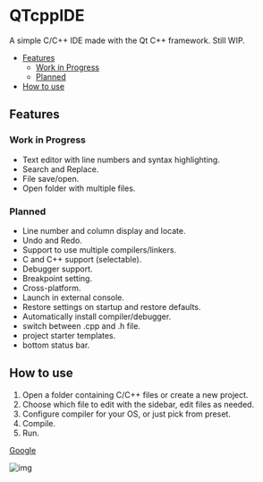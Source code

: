 # QTcppIDE
A simple C/C++ IDE made with the Qt C++ framework.
Still WIP.

<!-- TOC -->
- [Features](#features)
    - [Work in Progress](#work-in-progress)
    - [Planned](#planned)
- [How to use](#how-to-use)
<!-- /TOC -->

## Features

### Work in Progress
- Text editor with line numbers and syntax highlighting.
- Search and Replace.
- File save/open.
- Open folder with multiple files.

### Planned
- Line number and column display and locate.
- Undo and Redo.
- Support to use multiple compilers/linkers.
- C and C++ support (selectable).
- Debugger support.
- Breakpoint setting.
- Cross-platform.
- Launch in external console.
- Restore settings on startup and restore defaults.
- Automatically install compiler/debugger.
- switch between .cpp and .h file.
- project starter templates.
- bottom status bar.


## How to use
1. Open a folder containing C/C++ files or create a new project.
2. Choose which file to edit with the sidebar, edit files as needed.
3. Configure compiler for your OS, or just pick from preset.
4. Compile.
5. Run.

[Google](http://www.google.com)

![img](../doc/duck.png)
